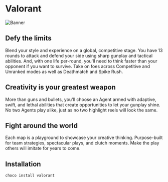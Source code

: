 ﻿# Valorant

![Banner](https://rawcdn.githack.com/kamack38/chocopkgs/589610af2d48965d0f1c09d6ab4bba58f84fa1ba/assets/ValorantBanner.png)

## Defy the limits

Blend your style and experience on a global, competitive stage. You have 13 rounds to attack and defend your side using sharp gunplay and tactical abilities. And, with one life per-round, you'll need to think faster than your opponent if you want to survive. Take on foes across Competitive and Unranked modes as well as Deathmatch and Spike Rush.

## Creativity is your greatest weapon

More than guns and bullets, you'll choose an Agent armed with adaptive, swift, and lethal abilities that create opportunities to let your gunplay shine. No two Agents play alike, just as no two highlight reels will look the same.

## Fight around the world

Each map is a playground to showcase your creative thinking. Purpose-built for team strategies, spectacular plays, and clutch moments. Make the play others will imitate for years to come.

## Installation

```powershell
choco install valorant
```

